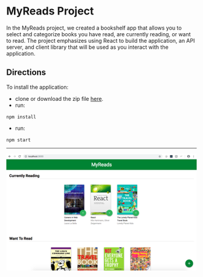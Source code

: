 # MyReads Project

In the MyReads project, we created a bookshelf app that allows you to select and categorize books you have read, are currently reading, or want to read. The project emphasizes using React to build the application, an API server, and client library that will be used as you interact with the application.

## Directions

To install the application:

* clone or download the zip file [here](https://github.com/deemullins/MyReads-A-Book-Tracking-App).
* run:
```
npm install
``` 
* run: 
```
npm start
```
---

![MyReads](https://github.com/deemullins/MyReads-A-Book-Tracking-App/blob/master/src/icons/MyReads.jpg?raw=true)
